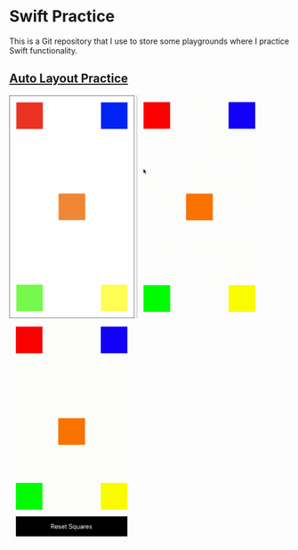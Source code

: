 # Swift Practice
This is a Git repository that I use to store some playgrounds where I practice Swift functionality.

## [Auto Layout Practice](https://github.com/StevenWorrall/Swift-Practice/tree/master/Auto_Layout/)

<div display="flex" justify-content="center" text-align="center" flex-wrap="wrap" width=100%>
<a href="url"><img src="https://github.com/StevenWorrall/Swift-Practice/blob/master/Pictures/Basic_Auto_Layout.png" height=400px width=auto ></a>
<a href="url"><img src="https://github.com/StevenWorrall/Swift-Practice/blob/master/Pictures/Basic_Auto_Layout_Animation.gif" height=400px width=auto ></a>
<a href="url"><img src="https://github.com/StevenWorrall/Swift-Practice/blob/master/Pictures/Auto_Layout_Remake_Animation.gif" height=400px width=auto ></a>

</div>

